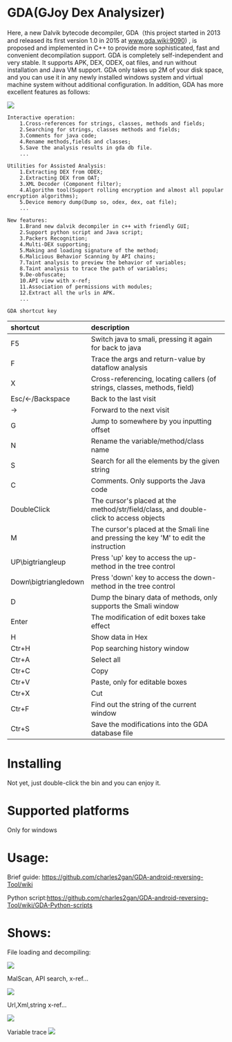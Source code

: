 # GDA(GJoy Dex Analysizer)

Here, a new Dalvik bytecode decompiler, GDA（this project started in 2013 and released its first version 1.0 in 2015 at www.gda.wiki:9090) , is proposed and implemented in C++ to provide more sophisticated, fast and convenient decompilation support. GDA is completely self-independent and very stable. It supports APK, DEX, ODEX, oat files, and run without installation and Java VM support. GDA only takes up 2M of your disk space, and you can use it in any newly installed windows system and virtual machine system without additional configuration. In addition, GDA has more excellent features as follows:



![](https://github.com/charles2gan/GDA-android-reversing-Tool/blob/master/GDA_PIC/3_entry_x-ref.png)


```
Interactive operation:
    1.Cross-references for strings, classes, methods and fields;
    2.Searching for strings, classes methods and fields;
    3.Comments for java code;
    4.Rename methods,fields and classes;
    5.Save the analysis results in gda db file.
    ...
  
Utilities for Assisted Analysis:
    1.Extracting DEX from ODEX;
    2.Extracting DEX from OAT;
    3.XML Decoder (Component filter);
    4.Algorithm tool(Support rolling encryption and almost all popular encryption algorithms);
    5.Device memory dump(Dump so, odex, dex, oat file);
    ...
    
New features:
    1.Brand new dalvik decompiler in c++ with friendly GUI;
    2.Support python script and Java script;
    3.Packers Recognition;
    4.Multi-DEX supporting;
    5.Making and loading signature of the method;
    6.Malicious Behavior Scanning by API chains;
    7.Taint analysis to preview the behavior of variables;
    8.Taint analysis to trace the path of variables;
    9.De-obfuscate;
    10.API view with x-ref;
    11.Association of permissions with modules;
    12.Extract all the urls in APK.
    ...
```  


`GDA shortcut key`

|shortcut    |description|
|:-|:-|
|F5   |Switch java to smali, pressing it again for back to java|
|F    |Trace the args and return-value by dataflow analysis|
|X    |Cross-referencing, locating callers (of strings, classes, methods, field)|
|Esc/<-/Backspace    |Back to the last visit|
|->    |Forward to the next visit|
|G    |Jump to somewhere by you inputting offset |
|N    |Rename the variable/method/class name|
|S    |Search for all the elements by the given string|
|C    |Comments. Only supports the Java code|
|DoubleClick    |The cursor's placed at the method/str/field/class, and double-click to access objects|
|M    |The cursor's placed at the Smali line and pressing the key 'M' to edit the instruction|
|UP\bigtriangleup   |Press 'up' key to access the up-method in the tree control|
|Down\bigtriangledown   |Press 'down' key to access the down-method in the tree control|
|D    |Dump the binary data of methods, only supports the Smali window|
|Enter     |The modification of edit boxes take effect|
|H    |Show data in Hex|
|Ctr+H    |Pop searching history window|
|Ctr+A    |Select all|
|Ctr+C    |Copy|
|Ctr+V    |Paste, only for editable boxes|
|Ctr+X    |Cut|
|Ctr+F    |Find out the string of the current window|
|Ctr+S    |Save the modifications into the GDA database file|


# Installing
  Not yet, just double-click the bin and you can enjoy it.

# Supported platforms
  Only for windows

# Usage:

  Brief guide: https://github.com/charles2gan/GDA-android-reversing-Tool/wiki
  
  Python script:https://github.com/charles2gan/GDA-android-reversing-Tool/wiki/GDA-Python-scripts
  
# Shows:
  
  File loading and decompiling:
  
  ![](https://github.com/charles2gan/GDA-android-reversing-Tool/blob/master/gif/load.gif)
  
  MalScan, API search, x-ref...
  
  ![](https://github.com/charles2gan/GDA-android-reversing-Tool/blob/master/gif/check.gif)
  
  Url,Xml,string x-ref...

  ![](https://github.com/charles2gan/GDA-android-reversing-Tool/blob/master/gif/mainfest.gif)
  
  Variable trace
  ![](https://github.com/charles2gan/GDA-android-reversing-Tool/blob/master/gif/dataflow_return.gif)
